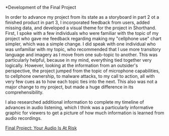 *Development of the Final Project


In order to advance my project from its state as a storyboard in part 2 ot a finished product in part 3, I incorporated feedback from users, added missing data, and developed a visual theme for the project in Shorthand. First, I spoke with a few individuals who were familiar with the topic of my project who gave me feedback regarding making my "cellphone use" chart simpler, which was a simple change. I did speak with one individual who was unfamiliar with my topic, who recommended that I use more transitory language and imagery as I move from one sub-topic to another. This was particularly helpful, because in my mind, everything tied together very logically. However, looking at the information from an outsider's perspective, the project jumped from the topic of microphone capabilities, to cellphone ownership, to malware attacks, to my call to action, all with very few cues as to how each topic ties into the next. This also was not a major change to my project, but made a huge difference in its comprehensibility.

I also researched additional information to complete my timeline of advances in audio listening, which I think was a particularly informative graphic for viewers to get a picture of how much information is learned from audio recordings. 






[Final Project: Your Audio Is At Risk](https://carnegiemellon.shorthandstories.com/your-audio-is-at-risk/index.html)

